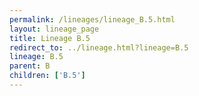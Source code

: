 ```yaml
---
permalink: /lineages/lineage_B.5.html
layout: lineage_page
title: Lineage B.5
redirect_to: ../lineage.html?lineage=B.5
lineage: B.5
parent: B
children: ['B.5']
---
```

